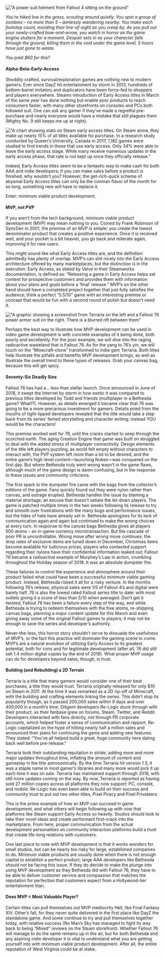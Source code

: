 !["A power suit helment from Fallout 4 sitting on the ground"](/assets/img/blog/minimum-viable-gaming/fallout4.jpg "A power suit helment from Fallout 4 sitting on the ground")

*You’re hiked low in the grass, scouting around quietly. You spot a group of zombies – no more than 5 – aimlessly wandering nearby. You make each footstep count, avoiding their line-of-sight as you creep by. As you pull out your newly-crafted bow-and-arrow, you watch in horror as the game engine stutters for a moment. Despair sets in as your character falls through the ground, killing them in the void under the game level. 5 hours have just gone to waste.*

*You paid $60 for this?*

#### Alpha-Beta-Early-Access
Shoddily crafted, survival/exploration games are nothing new to modern gamers. Ever since DayZ hit entertainment by storm in 2013, hundreds of bottom-barrel imitators and duplicators have been force-fed to shoppers and players everywhere. Steams introduction of Early Access titles in March of the same year has done nothing but enable poor products to reach consumers faster, with many other storefronts on consoles and PCs both followed suit. One can ask any gamer if they’ve made a regretful pre-purchase and nearly everyone would have a mistake that still plagues them (Mighty No. 9 still keeps me up at night).

!["A chart showing stats on Steam early access titles. On Steam alone, they make up nearly 15% of all titles available for purchase. In a research study conducted by Queen's University, Canada in 2017, 1,182 games were studied to find trends in those that use early access. Only 34% were able to leave the early access stage. While many receive numerous updates in the early access phase, that rate is not kept up once they officially release."](/assets/img/blog/minimum-viable-gaming/steamstats.JPG "A chart showing stats on Steam early access titles. On Steam alone, they make up nearly 15% of all titles available for purchase. In a research study conducted by Queen's University, Canada in 2017, 1,182 games were studied to find trends in those that use early access. Only 34% were able to leave the early access stage. While many receive numerous updates in the early access phase, that rate is not kept up once they officially release.")

Indeed, Early Access titles seem to be a fantastic way to make cash for both AAA and indie developers; if you can make sales before a product is finished, why wouldn’t you? However, the get-rich-quick scheme of abysmal Early Access titles can only be the conman flavor of the month for so long, something new will have to replace it.

Enter: minimum viable product development.

#### MVP, not PVP
If you aren’t from the tech background, minimum viable product development (MVP) may mean nothing to you. Coined by Frank Robinson of SyncDev in 2001, the premise of an MVP is simple: you create the lowest denominator product that creates a positive experience. Once it is received well, and your pocket is a bit heavier, you go back and reiterate again, improving it for new users.

This might sound like what Early Access titles are, and the definition admittedly has plenty of overlap. MVP’s can slot nicely into the Early Access architecture offered by many marketplaces, but the distinction is in the execution. Early Access, as stated by Valve in their Steamworks documentation, is defined as: “Releasing a game in Early Access helps set context for prospective customers and provides them with information about your plans and goals before a ‘final’ release.” MVP’s on the other hand should have a completed project together that just fully satisfies the audience; think a perfect “5.5/10” game with an interesting premise or concept that would be fun with a second round of polish but doesn’t need it.

!["A graphic showing a screenshot from Terraria on the left and a Fallout 76 power armor suit on the right. There is a blurred rift between them"](/assets/img/blog/minimum-viable-gaming/f76vsterraria.jpg "A graphic showing a screenshot from Terraria on the left and a Fallout 76 power armor suit on the right. There is a blurred rift between them")

Perhaps the best way to illustrate how MVP development can be used in video game development is with concrete examples of it being done, both poorly and excellently. For the poor example, we will dive into the raging radioactive wasteland that is Fallout 76. As for the yang to 76’s yin, we will touch on the “Minecraft-clone” transformed to indie gem Terraria. Both titles help illustrate the pitfalls and benefits MVP development brings, as well as illustrate the overall trend to these types of releases. Grab your canvas bag, because this will get spicy.

#### Seventy-Six Deadly Sins
Fallout 76 has had a… less than stellar launch. Once announced in June of 2018, it swept the Internet by storm in how exotic it was compared to previous titles developed by Todd and friends (multiplayer in a Bethesda game? What!?). However, as details emerged it became clear that 76 was going to be a more precarious investment for gamers. Details pried from the mouths of tight-lipped developers revealed that the title would take a step back from its series’ famed storytelling and character writing; instead YOU would be the characters!

This premise worked well for 76, until the cracks started to seep through the scorched earth. The aging Creation Engine that game was built on struggled to deal with the added stress of multiplayer connectivity. Design elements of the title left players puzzling, as world felt empty without characters to interact with, the PVP system left more than a lot to be desired, and the entire game’s high-level content—launching Nukes—was conquered on the first day. But where Bethesda truly went wrong wasn’t in the game flaws, although much of the game design is damn confusing, but in the response to these issues and community criticisms.

The first spark to the dumpster fire came with the bags from the collector’s editions of the game. Fans quickly found out they were nylon rather than canvas, and outrage erupted. Bethesda handles the issue by blaming a material shortage, an excuse that doesn’t satiate the let-down players. The game is patched multiple times in the two weeks following its release to try and smooth over frustrations with the many bugs and performance issues, but the tides of hate have already set in. Bethesda apologizes for its lack of communication again and again but continued to make the wrong choices at every turn. In response to the canvas bags Bethesda gives all players 500 atoms – an in-game currency microtransaction. But the cascade of poor PR is uncontrollable. Wrong move after wrong move continues: the drop rates of exclusive items are tuned down in December, Christmas items become available for ludicrous prices, players who contacted support regarding their nylons have their confidential information leaked out; Fallout 76 became a radioactive example of Murphey’s Law in action, crumbling throughout the Holiday season of 2018. It was an absolute dumpster fire.

These failures to control the experience and atmosphere around their product failed what could have been a successful minimum viable gaming product. Instead, Bethesda risked it all for a risky venture. In the months following 76’s release, physical sales were 1/5 of Fallout 4’s and digital were barely half. 76 is also the lowest rated Fallout series title to date: with most outlets giving it a score of less than 5/10 when averaged. Don’t get it twisted, Fallout 76 has been a failure every step of the way, and while Bethesda is trying to redeem themselves with the free atoms, re-shipping canvas bags, planning a major content update for this March and even giving away some of the original Fallout games to players; it may not be enough to save the series and developer’s authority.

Never-the-less, this horror story shouldn’t serve to dissuade the usefulness of MVP’s, or the fact this practice will dominate the gaming scene to come. MVP’s are a natural evolution of utilizing Early Access to its greatest potential, both for cons and for legitimate development (after all, 76 did still sell 1.4 million digital copies by the end of 2018). What proper MVP usage can do for developers beyond sales, though, is trust.

#### Building (and Rebuilding) a 2D Terrain
Terraria is a title that many gamers would consider one of their best purchases, a title they would trust. Terraria originally released for only $10 on Steam in 2011. At the time it was remarked as a 2D rip-off of Minecraft, with the building and crafting elements linking the series. This didn’t stop its popularity though, as it passed 200,000 sales within 9 days and over 400,000 in a month’s time. Diligent developers Re-Logic stuck through with their product, as their fanbase grew on forums, Steam, Twitter, and Reddit. Developers interacted with fans directly, not through PR corporate accounts, which helped foster a sense of communication and rapport. Re-Logic capitalized on the hype of hitting nearly half a million sales and announced their plans for continuing the game and adding new features. They stated: "You've all helped build a great, huge community here dating back well before pre-release."

Terraria took their outstanding reputation in stride, adding more and more major updates throughout time, inflating the amount of content and gameplay in the title astronomically. By the time Terraria hit version 1.3, it was a staple name in most gamer’s libraries and many more would pick it up each time it was on sale. Terraria has maintained support through 2018, with still more updates coming on the way. By now, Terraria is reported as having sold 27 million copies across all platforms they now support: PC, console, and mobile. Re-Logic has even been able to build on their success and community trust to put out two other titles, Pixel Piracy and Pixel Privateers.

This is the prime example of how an MVP can succeed in game development, and what others will begin following up with now that platforms like Steam support Early Access so heavily. Studios should look to take their novel ideas and create performant first-crack into the marketplace. From here, proper communication from the actual development personalities on community interaction platforms build a trust that create life-long relations with customers.

One last piece to note with MVP development is that it works wonders for small studios, but can be nearly too risky for large, established companies to do. Minimum viable products are usually done when there is not enough capital to establish a perfect product; large AAA developers like Bethesda should not be facing this issue. If they do decide to make the plunge into using MVP development as they Bethesda did with Fallout 76, they have to be able to deliver customer service and compassion that matches the reputation for perfection that customers expect from a Hollywood-tier entertainment titan.

#### Does MVP = Most Valuable Player?
Certain titles can pull themselves out MVP mediocrity Hell, like Final Fantasy XIV. Other’s fall, for they never quite delivered in the first place like DayZ the standalone game. And some continue to try and pull themselves together today, with relative success (No Man’s Sky has managed to fight its way back to being “Mixed” reviews on the Steam storefront). Whether Fallout 76 will manage to do the same remains up in the air, but for both Bethesda and any aspiring indie developer it is vital to understand what you are getting yourself into with minimum viable product development. After all, the entire reputation of West Virginia could be at stake. 